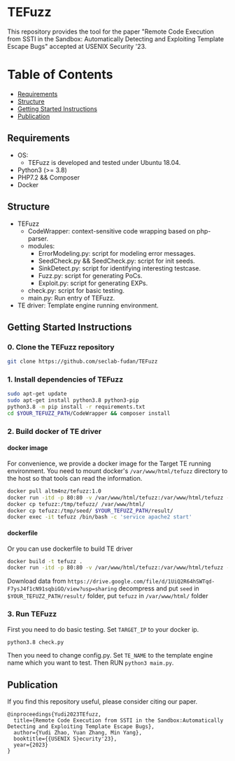 # TEFuzz 
This repository provides the tool for the paper "Remote Code Execution from SSTI in the Sandbox: Automatically Detecting and Exploiting Template Escape Bugs" accepted at USENIX Security '23.

Table of Contents
=================
* [Requirements](#requirements)
* [Structure](#Structure)
* [Getting Started Instructions](##getting-started-instructions)
* [Publication](##publication)

## Requirements

* OS: 
  - TEFuzz is developed and tested under Ubuntu 18.04.
* Python3 (>= 3.8)
* PHP7.2 && Composer
* Docker 

## Structure

* TEFuzz
  * CodeWrapper: context-sensitive code wrapping based on php-parser.
  * modules: 
    * ErrorModeling.py: script for modeling error messages. 
    * SeedCheck.py && SeedCheck.py: script for init seeds.
    * SinkDetect.py: script for identifying interesting testcase.
    * Fuzz.py: script for generating PoCs.
    * Exploit.py: script for generating EXPs.
  * check.py: script for basic testing.
  * main.py: Run entry of TEFuzz.
* TE driver: Template engine running environment.

## Getting Started Instructions
### **0. Clone the TEFuzz repository**

```bash
git clone https://github.com/seclab-fudan/TEFuzz
```

### **1. Install dependencies of TEFuzz**

```bash
sudo apt-get update
sudo apt-get install python3.8 python3-pip
python3.8 -m pip install -r requirements.txt
cd $YOUR_TEFUZZ_PATH/CodeWrapper && composer install
```
### **2. Build docker of TE driver**
#### docker image
For convenience, we provide a docker image for the Target TE running environment.
You need to mount docker's `/var/www/html/tefuzz` directory to the host so that tools can read the information.

```bash
docker pull altm4nz/tefuzz:1.0
docker run -itd -p 80:80 -v /var/www/html/tefuzz:/var/www/html/tefuzz --name tefuzz altm4nz/tefuzz:1.0 
docker cp tefuzz:/tmp/tefuzz/ /var/www/html/
docker cp tefuzz:/tmp/seed/ $YOUR_TEFUZZ_PATH/result/
docker exec -it tefuzz /bin/bash -c 'service apache2 start'
```

#### dockerfile
Or you can use dockerfile to build TE driver
```bash
docker build -t tefuzz .
docker run -itd -p 80:80 -v /var/www/html/tefuzz:/var/www/html/tefuzz --name tefuzz tefuzz
```
Download data from `https://drive.google.com/file/d/1UiQ2R64hSWTqd-F7ysJ4f1cN91sqbiGO/view?usp=sharing`
decompress and put `seed` in `$YOUR_TEFUZZ_PATH/result/` folder, put `tefuzz` in `/var/www/html/` folder


### **3. Run TEFuzz**
First you need to do basic testing.
Set `TARGET_IP` to your docker ip.
```bash
python3.8 check.py
```
Then you need to change  config.py.
Set `TE_NAME` to the template engine name which you want to test.
Then RUN `python3 maim.py`.


## Publication

If you find this repository useful, please consider citing our paper.
```
@inproceedings{Yudi2023TEfuzz,
  title={Remote Code Execution from SSTI in the Sandbox:Automatically Detecting and Exploiting Template Escape Bugs},
  author={Yudi Zhao, Yuan Zhang, Min Yang},
  booktitle={{USENIX S}ecurity'23},
  year={2023}
}
```

